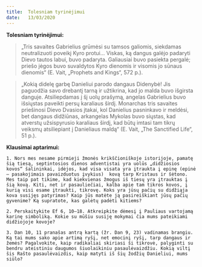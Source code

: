 ```yaml
---
title:  Tolesniam tyrinėjimui
date:   13/03/2020
---
```


**Tolesniam tyrinėjimui:**

> <p></p>
> „Tris savaites Gabrielius grūmėsi su tamsos galiomis, siekdamas neutralizuoti poveikį Kyro protui... Viskas, ką dangus galėjo padaryti Dievo tautos labui, buvo padaryta. Galiausiai buvo pasiekta pergalė; priešo jėgos buvo suvaldytos Kyro dienomis ir visomis jo sūnaus dienomis“ (E. Vait, „Prophets and Kings“, 572 p.).

> <p></p>
> „Kokią didelę garbę Danieliui parodo dangaus Didenybė! Jis paguodžia savo drebantį tarną ir užtikrina, kad jo malda buvo išgirsta danguje. Atsiliepdamas į šį uolų prašymą, angelas Gabrielius buvo išsiųstas paveikti persų karaliaus širdį. Monarchas tris savaites priešinosi Dievo Dvasios įtakai, kol Danielius pasninkavo ir meldėsi, bet dangaus didžiūnas, arkangelas Mykolas buvo siųstas, kad atverstų užsispyrusio karaliaus širdį, kad būtų imtasi tam tikrų veiksmų atsiliepiant į Danieliaus maldą“ (E. Vait, „The Sanctified Life“, 51 p.).

**Klausimai aptarimui:** 

`1. Nors mes nesame pirmieji žmonės krikščioniškoje istorijoje, pamatę šią tiesą, septintosios dienos adventistai yra uolūs „didžiosios kovos“ šalininkai, idėjos, kad visa visata yra įtraukta į epinę (epinė – pasakojimais pavaizduotus įvykius)  kovą tarp Kristaus ir šėtono. Mes taip pat tikime, kad kiekvienas žmogus iš tiesų yra įtrauktas į šią kovą. Kiti, net ir pasauliečiai, kalba apie tam tikros kovos, į kurią visi esame įtraukti, tikrovę. Koks yra jūsų pačių su didžiąja kova susijęs patyrimas? Kaip jūs matėte ją pasireiškiant jūsų pačių gyvenime? Ką supratote, kas galėtų padėti kitiems?`

`2. Perskaitykite Ef 6, 10–18. Atkreipkite dėmesį į Pauliaus vartojamą karinę simboliką. Kokie su mūšiu susiję mokymai čia mums pateikiami didžiojoje kovoje?`

`3. Dan 10, 11 pranašas antrą kartą (žr. Dan 9, 23) vadinamas brangiu. Ką tai mums sako apie artimą ryšį, net emocinį ryšį, tarp dangaus ir žemės? Pagalvokite, kaip radikaliai skiriasi ši tikrovė, palyginti su bendru ateistiniu daugumos šiuolaikiniu pasaulėvaizdžiu. Kokią viltį šis Rašto pasaulėvaizdis, kaip matyti iš šių žodžių Danieliui, mums siūlo?`
